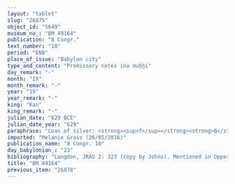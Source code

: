 ```yaml
---
layout: "tablet"
slug: "26875"
object_id: "5649"
museum_no_: "BM 49164"
publication: "8 Congr."
text_number: "10"
period: "ENB"
place_of_issue: "Babylon city"
type_and_content: "Promissory notes ina muẖẖi"
day_remark: "-"
month: "IX"
month_remark: "-"
year: "19"
year_remark: "-"
king: "Kan"
king_remark: "-"
julian_date: "629 BCE"
julian_date_year: "629"
paraphrase: "Loan of silver: <strong><sup>f</sup></strong><strong>B</strong> owes <strong>A </strong>2 minas of silver. The debt bears an interest of [x] shekel of silver per mina. 5 witnesses (including Kudurru of the Balīhu family and Ra&scaron;i-ili, brother of the female debtor) and the scribe.<br /> &nbsp;<br /> <strong>A</strong> = Nādin-ahi//Balīhu; <strong><sup>f</sup></strong><strong>B</strong> = <sup>f</sup>Maqartu; Scribe = &Scaron;eza/&Scaron;ang&ucirc;-&Scaron;ama&scaron;<br /> <br /> &nbsp;"
imported: "Melanie Gross (26/05/2016)"
publication_name: "8 Congr. 10"
day_babylonian_: "23"
bibliography: "Langdon, JRAS 2: 323 (copy by Johns). Mentioned in Oppert, RA 1/1: 3; Nielsen 2011 passim. "
title: "BM 49164"
previous_item: "26878"
---
```

